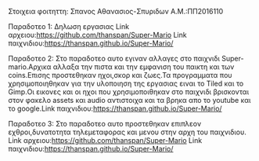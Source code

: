 Στοιχεια φοιτηττη:
Σπανος Αθανασιος-Σπυριδων 
Α.Μ.:ΠΠ2016110

 Παραδοτεο 1:
 Δηλωση εργασιας
 Link αρχειου:https://github.com/thanspan/Super-Mario
 Link παιχνιδιου:https://thanspan.github.io/Super-Mario/
 
 Παραδοτεο 2:
 Στο παραδοτεο αυτο εγιναν αλλαγες στο παιχνιδι Super-mario.Αρχικα αλλαξα την πιστα και την εμφανιση του παικτη και των coins.Επισης προστεθηκαν ηχοι,σκορ και ζωες.Τα προγραμματα που χρησιμοποιηθηκαν για την υλοποιηση της εργασιας ειναι το Tiled και το Gimp.Οι εικονες και οι ηχοι που χρησιμοποιθηκαν στο παιχνιδι βρισκονται στον φακελο assets και audio αντιστοιχα και τα βρηκα απο το youtube και το google.Link παιχνιδιου:https://thanspan.github.io/Super-Mario/

Παραδοτεο 3:
Στο παραδοτεο αυτο προστεθηκαν επιπλεον εχθροι,δυνατοτητα τηλεμεταφορας και μενου στην αρχη του παιχνιδιου.
Link αρχειου:https://github.com/thanspan/Super-Mario
Link παιχνιδιου:https://thanspan.github.io/Super-Mario/
